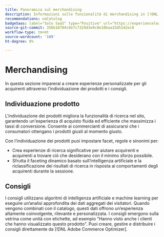 ```yaml
---
title: Panoramica sul merchandising
description: Informazioni sulle funzionalità di merchandising in [!DNL Adobe Commerce Optimizer].
recommendations: noCatalog
badgeSaas: label="Solo SaaS" type="Positive" url="https://experienceleague.adobe.com/en/docs/commerce/user-guides/product-solutions" tooltip="Applicabile solo ai progetti Adobe Commerce as a Cloud Service e Adobe Commerce Optimizer (infrastruttura SaaS gestita da Adobe)."
source-git-commit: 356b10704c9e7c7329d3e9c0e10baa15d5142ec0
workflow-type: tm+mt
source-wordcount: '189'
ht-degree: 0%

---
```


# Merchandising

In questa sezione imparerai a creare esperienze personalizzate per gli acquirenti attraverso l’individuazione dei prodotti e i consigli.

## Individuazione prodotto

L&#39;individuazione dei prodotti migliora la funzionalità di ricerca nel sito, garantendo un&#39;esperienza di acquisto fluida ed efficiente che massimizza i tassi di conversione. Consente ai commercianti di assicurarsi che i consumatori ottengano i prodotti giusti al momento giusto.

Con l’individuazione dei prodotti puoi impostare facet, regole e sinonimi per:

- Crea esperienze di ricerca significative per aiutare acquirenti e acquirenti a trovare ciò che desiderano con il minimo sforzo possibile.
- Sfrutta il faceting dinamico basato sull’intelligenza artificiale e la riclassificazione dei risultati di ricerca in risposta ai comportamenti degli acquirenti durante la sessione.

## Consigli

I consigli utilizzano algoritmi di intelligenza artificiale e machine learning per eseguire un’analisi approfondita dei dati aggregati dei visitatori. Quando vengono combinati con il catalogo, questi dati offrono un’esperienza altamente coinvolgente, rilevante e personalizzata. I consigli emergono sulla vetrina come unità con etichette, ad esempio &quot;Hanno visto anche i clienti che hanno visualizzato questo prodotto&quot;. Puoi creare, gestire e distribuire i consigli direttamente da [!DNL Adobe Commerce Optimizer].
